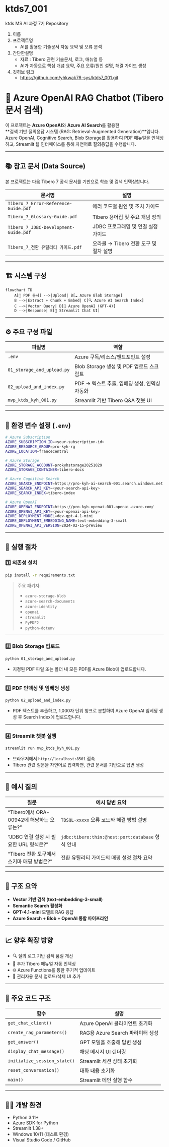 # ktds7_001
ktds MS AI 과정 7기 Repository


1. 이름
2. 프로젝트명
   - AI를 활용한 기술문서 자동 요약 및 오류 분석
3. 간단한설명
   - 자료 : Tibero 관련 기술문서, 로그, 매뉴얼 등
   - AI가 자동으로 핵심 개념 요약, 주요 오류/원인 설명, 해결 가이드 생성
4. 깃허브 링크
   - https://github.com/yhkwak76-sys/ktds7_001.git


# 🤖 Azure OpenAI RAG Chatbot (Tibero 문서 검색)

이 프로젝트는 **Azure OpenAI**와 **Azure AI Search**를 활용한  
**검색 기반 질의응답 시스템 (RAG: Retrieval-Augmented Generation)**입니다.  
Azure OpenAI, Cognitive Search, Blob Storage를 활용하여 PDF 매뉴얼을 인덱싱하고, Streamlit 웹 인터페이스를 통해 자연어로 질의응답을 수행합니다.

---

## 📚 참고 문서 (Data Source)

본 프로젝트는 다음 Tibero 7 공식 문서를 기반으로 학습 및 검색 인덱싱합니다.

| 문서명 | 설명 |
|--------|------|
| `Tibero_7_Error-Reference-Guide.pdf` | 에러 코드별 원인 및 조치 가이드 |
| `Tibero_7_Glossary-Guide.pdf` | Tibero 용어집 및 주요 개념 정의 |
| `Tibero_7_JDBC-Development-Guide.pdf` | JDBC 프로그래밍 및 연결 설정 가이드 |
| `Tibero_7_전환 유틸리티 가이드.pdf` | 오라클 → Tibero 전환 도구 및 절차 설명 |

---

## 🏗️ 시스템 구성

```mermaid
flowchart TD
    A[📄 PDF 문서] -->|Upload| B[☁️ Azure Blob Storage]
    B -->|Extract + Chunk + Embed| C[🔍 Azure AI Search Index]
    C -->|Vector Query| D[🤖 Azure OpenAI (GPT-4)]
    D -->|Response| E[💬 Streamlit Chat UI]
```

---

## ⚙️ 주요 구성 파일

| 파일명 | 역할 |
|--------|------|
| `.env` | Azure 구독/리소스/엔드포인트 설정 |
| `01_storage_and_upload.py` | Blob Storage 생성 및 PDF 업로드 스크립트 |
| `02_upload_and_index.py` | PDF → 텍스트 추출, 임베딩 생성, 인덱싱 자동화 |
| `mvp_ktds_kyh_001.py` | Streamlit 기반 Tibero Q&A 챗봇 UI |

---

## 🧩 환경 변수 설정 (`.env`)

```bash
# Azure Subscription
AZURE_SUBSCRIPTION_ID=<your-subscription-id>
AZURE_RESOURCE_GROUP=pro-kyh-rg
AZURE_LOCATION=francecentral

# Azure Storage
AZURE_STORAGE_ACCOUNT=prokyhstorage20251029
AZURE_STORAGE_CONTAINER=tibero-docs

# Azure Cognitive Search
AZURE_SEARCH_ENDPOINT=https://pro-kyh-ai-search-001.search.windows.net
AZURE_SEARCH_API_KEY=<your-search-api-key>
AZURE_SEARCH_INDEX=tibero-index

# Azure OpenAI
AZURE_OPENAI_ENDPOINT=https://pro-kyh-openai-001.openai.azure.com/
AZURE_OPENAI_API_KEY=<your-openai-api-key>
AZURE_DEPLOYMENT_MODEL=dev-gpt-4.1-mini
AZURE_DEPLOYMENT_EMBEDDING_NAME=text-embedding-3-small
AZURE_OPENAI_API_VERSION=2024-02-15-preview
```

---

## 🚀 실행 절차

### 1️⃣ 의존성 설치

```bash
pip install -r requirements.txt
```

> 주요 패키지:
> - `azure-storage-blob`
> - `azure-search-documents`
> - `azure-identity`
> - `openai`
> - `streamlit`
> - `PyPDF2`
> - `python-dotenv`

---

### 2️⃣ Blob Storage 업로드

```bash
python 01_storage_and_upload.py
```
- 지정된 PDF 파일 또는 폴더 내 모든 PDF를 Azure Blob에 업로드합니다.

---

### 3️⃣ PDF 인덱싱 및 임베딩 생성

```bash
python 02_upload_and_index.py
```
- PDF 텍스트를 추출하고, 1,000자 단위 청크로 분할하여 Azure OpenAI 임베딩 생성 후 Search Index에 업로드합니다.

---

### 4️⃣ Streamlit 챗봇 실행

```bash
streamlit run mvp_ktds_kyh_001.py
```
- 브라우저에서 `http://localhost:8501` 접속  
- Tibero 관련 질문을 자연어로 입력하면, 관련 문서를 기반으로 답변 생성

---

## 💬 예시 질의

| 질문 | 예시 답변 요약 |
|------|----------------|
| “Tibero에서 ORA-00942에 해당하는 오류는?” | `TBSQL-xxxxx` 오류 코드와 해결 방법 설명 |
| “JDBC 연결 설정 시 필요한 URL 형식은?” | `jdbc:tibero:thin:@host:port:database` 형식 안내 |
| “Tibero 전환 도구에서 스키마 매핑 방법은?” | 전환 유틸리티 가이드의 매핑 설정 절차 요약 |

---

## 🧠 구조 요약

- **Vector 기반 검색 (text-embedding-3-small)**
- **Semantic Search 활성화**
- **GPT-4.1-mini** 모델로 RAG 응답
- **Azure Search + Blob + OpenAI 통합 파이프라인**

---

## 📈 향후 확장 방향

- 🔍 질의 로그 기반 검색 품질 개선
- 🧩 추가 Tibero 매뉴얼 자동 인덱싱
- 🌐 Azure Functions를 통한 주기적 업데이트
- 💬 관리자용 문서 업로드/삭제 UI 추가

---

## 🧱 주요 코드 구조

| 함수 | 설명 |
|------|------|
| `get_chat_client()` | Azure OpenAI 클라이언트 초기화 |
| `create_rag_parameters()` | RAG용 Azure Search 파라미터 생성 |
| `get_answer()` | GPT 모델을 호출해 답변 생성 |
| `display_chat_message()` | 채팅 메시지 UI 렌더링 |
| `initialize_session_state()` | Streamlit 세션 상태 초기화 |
| `reset_conversation()` | 대화 내용 초기화 |
| `main()` | Streamlit 메인 실행 함수 |

---

## 👨‍💻 개발 환경

- Python 3.11+
- Azure SDK for Python
- Streamlit 1.38+
- Windows 10/11 (테스트 환경)
- Visual Studio Code / GitHub


